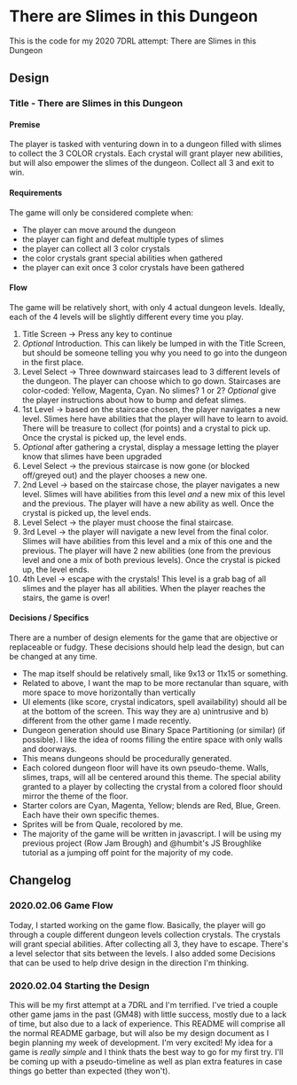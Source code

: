 # There are Slimes in this Dungeon
This is the code for my 2020 7DRL attempt: There are Slimes in this Dungeon
 
## Design
### Title - There are Slimes in this Dungeon
#### Premise
The player is tasked with venturing down in to a dungeon filled with slimes to collect the 3 COLOR crystals. Each crystal will grant player new abilities, but will also empower the slimes of the dungeon. Collect all 3 and exit to win.
#### Requirements
The game will only be considered complete when:
* The player can move around the dungeon
* the player can fight and defeat multiple types of slimes
* the player can collect all 3 color crystals
* the color crystals grant special abilities when gathered
* the player can exit once 3 color crystals have been gathered
#### Flow
The game will be relatively short, with only 4 actual dungeon levels. Ideally, each of the 4 levels will be slightly different every time you play.
1. Title Screen -> Press any key to continue
2. _Optional_ Introduction. This can likely be lumped in with the Title Screen, but should be someone telling you why you need to go into the dungeon in the first place.
3. Level Select -> Three downward staircases lead to 3 different levels of the dungeon. The player can choose which to go down. Staircases are color-coded: Yellow, Magenta, Cyan. No slimes? 1 or 2? _Optional_ give the player instructions about how to bump and defeat slimes.
4. 1st Level -> based on the staircase chosen, the player navigates a new level. Slimes here have abilities that the player will have to learn to avoid. There will be treasure to collect (for points) and a crystal to pick up. Once the crystal is picked up, the level ends.
4. _Optional_ after gathering a crystal, display a message letting the player know that slimes have been upgraded
5. Level Select -> the previous staircase is now gone (or blocked off/greyed out) and the player chooses a new one.
6. 2nd Level -> based on the staircase chose, the player navigates a new level. Slimes will have abilities from this level _and_ a new mix of this level and the previous. The player will have a new ability as well. Once the crystal is picked up, the level ends.
7. Level Select -> the player must choose the final staircase.
8. 3rd Level -> the player will navigate a new level from the final color. Slimes will have abilities from this level and a mix of this one and the previous. The player will have 2 new abilities (one from the previous level and one a mix of both previous levels). Once the crystal is picked up, the level ends.
9. 4th Level -> escape with the crystals! This level is a grab bag of all slimes and the player has all abilities. When the player reaches the stairs, the game is over!
#### Decisions / Specifics
There are a number of design elements for the game that are objective or replaceable or fudgy. These decisions should help lead the design, but can be changed at any time.
* The map itself should be relatively small, like 9x13 or 11x15 or something.
* Related to above, I want the map to be more rectanular than square, with more space to move horizontally than vertically
* UI elements (like score, crystal indicators, spell availability) should all be at the bottom of the screen. This way they are a) unintrusive and b) different from the other game I made recently.
* Dungeon generation should use Binary Space Partitioning (or similar) (if possible). I like the idea of rooms filling the entire space with only walls and doorways.
* This means dungeons should be procedurally generated.
* Each colored dungeon floor will have its own pseudo-theme. Walls, slimes, traps, will all be centered around this theme. The special ability granted to a player by collecting the crystal from a colored floor should mirror the theme of the floor. 
* Starter colors are Cyan, Magenta, Yellow; blends are Red, Blue, Green. Each have their own specific themes.
* Sprites will be from Quale, recolored by me.
* The majority of the game will be written in javascript. I will be using my previous project (Row Jam Brough) and @humbit's JS Broughlike tutorial as a jumping off point for the majority of my code.

## Changelog
### 2020.02.06 Game Flow
Today, I started working on the game flow. Basically, the player will go through a couple different dungeon levels collection crystals. The crystals will grant special abilities. After collecting all 3, they have to escape. There's a level selector that sits between the levels. I also added some Decisions that can be used to help drive design in the direction I'm thinking.
### 2020.02.04 Starting the Design
This will be my first attempt at a 7DRL and I'm terrified. I've tried a couple other game jams in the past (GM48) with little success, mostly due to a lack of time, but also due to a lack of experience. This README will comprise all the normal README garbage, but will also be my design document as I begin planning my week of development. I'm very excited! My idea for a game is _really simple_ and I think thats the best way to go for my first try. I'll be coming up with a pseudo-timeline as well as plan extra features in case things go better than expected (they won't).
